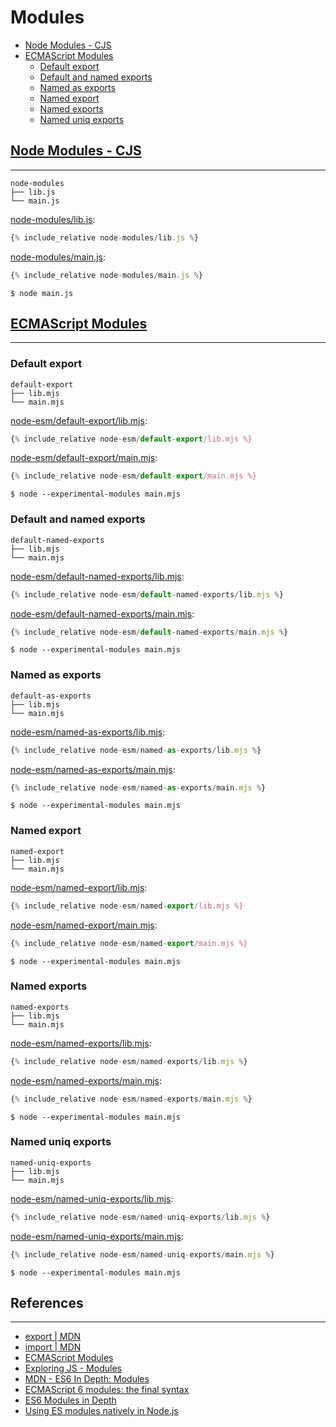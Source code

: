 # Modules

- [Node Modules - CJS](#node-modules---cjs)
- [ECMAScript Modules](#ecmascript-modules)
  - [Default export](#default-export)
  - [Default and named exports](#default-and-named-exports)
  - [Named as exports](#named-as-exports)
  - [Named export](#named-export)
  - [Named exports](#named-exports)
  - [Named uniq exports](#named-uniq-exports)

## [Node Modules - CJS](https://nodejs.org/api/modules.html)

---

```
node-modules
├── lib.js
└── main.js
```

[node-modules/lib.js](node-modules/lib.js):

```js
{% include_relative node-modules/lib.js %}
```

[node-modules/main.js](node-modules/main.js):

```js
{% include_relative node-modules/main.js %}
```

```
$ node main.js
```

## [ECMAScript Modules](https://nodejs.org/api/esm.html)

---

### Default export

```
default-export
├── lib.mjs
└── main.mjs
```

[node-esm/default-export/lib.mjs](node-esm/default-export/lib.mjs):

```js
{% include_relative node-esm/default-export/lib.mjs %}
```

[node-esm/default-export/main.mjs](node-esm/default-export/main.mjs):

```js
{% include_relative node-esm/default-export/main.mjs %}
```

```
$ node --experimental-modules main.mjs
```

### Default and named exports

```
default-named-exports
├── lib.mjs
└── main.mjs
```

[node-esm/default-named-exports/lib.mjs](node-esm/default-named-exports/lib.mjs):

```js
{% include_relative node-esm/default-named-exports/lib.mjs %}
```

[node-esm/default-named-exports/main.mjs](node-esm/default-named-exports/main.mjs):

```js
{% include_relative node-esm/default-named-exports/main.mjs %}
```

```
$ node --experimental-modules main.mjs
```

### Named as exports

```
default-as-exports
├── lib.mjs
└── main.mjs
```

[node-esm/named-as-exports/lib.mjs](node-esm/named-as-exports/lib.mjs):

```js
{% include_relative node-esm/named-as-exports/lib.mjs %}
```

[node-esm/named-as-exports/main.mjs](node-esm/named-as-exports/main.mjs):

```js
{% include_relative node-esm/named-as-exports/main.mjs %}
```

```
$ node --experimental-modules main.mjs
```

### Named export

```
named-export
├── lib.mjs
└── main.mjs
```

[node-esm/named-export/lib.mjs](node-esm/named-export/lib.mjs):

```js
{% include_relative node-esm/named-export/lib.mjs %}
```

[node-esm/named-export/main.mjs](node-esm/named-export/main.mjs):

```js
{% include_relative node-esm/named-export/main.mjs %}
```

```
$ node --experimental-modules main.mjs
```

### Named exports

```
named-exports
├── lib.mjs
└── main.mjs
```

[node-esm/named-exports/lib.mjs](node-esm/named-exports/lib.mjs):

```js
{% include_relative node-esm/named-exports/lib.mjs %}
```

[node-esm/named-exports/main.mjs](node-esm/named-exports/main.mjs):

```js
{% include_relative node-esm/named-exports/main.mjs %}
```

```
$ node --experimental-modules main.mjs
```

### Named uniq exports

```
named-uniq-exports
├── lib.mjs
└── main.mjs
```

[node-esm/named-uniq-exports/lib.mjs](node-esm/named-uniq-exports/lib.mjs):

```js
{% include_relative node-esm/named-uniq-exports/lib.mjs %}
```

[node-esm/named-uniq-exports/main.mjs](node-esm/named-uniq-exports/main.mjs):

```js
{% include_relative node-esm/named-uniq-exports/main.mjs %}
```

```
$ node --experimental-modules main.mjs
```

## References

---

- [export \| MDN](https://developer.mozilla.org/en-US/docs/web/javascript/reference/statements/export)
- [import \| MDN](https://developer.mozilla.org/en-US/docs/Web/JavaScript/Reference/Statements/import)
- [ECMAScript Modules](https://nodejs.org/api/esm.html)
- [Exploring JS - Modules](http://exploringjs.com/es6/ch_modules.html)
- [MDN - ES6 In Depth: Modules](https://hacks.mozilla.org/2015/08/es6-in-depth-modules/)
- [ECMAScript 6 modules: the final syntax](http://2ality.com/2014/09/es6-modules-final.html)
- [ES6 Modules in Depth](https://ponyfoo.com/articles/es6-modules-in-depth)
- [Using ES modules natively in Node.js](http://2ality.com/2017/09/native-esm-node.html)

<!--
## Node @std/esm
---

[node-std-esm/lib.mjs](node-std-esm/lib.mjs):
```js
{% include_relative node-std-esm/lib.mjs %}
```

[node-std-esm/main.mjs](node-std-esm/main.mjs):
```js
{% include_relative node-std-esm/main.mjs %}
```

```
$ npm i --save @std/esm
$ node -r @std/esm main.mjs
```

[node-std-esm/main.js](node-std-esm/main.js):
```js
{% include_relative node-std-esm/main.js %}
```

```
$ node main.js
```

- [ES Modules in Node Today!](https://blogs.windows.com/msedgedev/2017/08/10/es-modules-node-today/#3OStq1rD4uTKgPiL.97)
- [Suportando Módules EcmaScript ESM no Node a partir de Hoje](http://walde.co/2017/08/21/suportando-modulos-ecmascript-esm-no-node-js-partir-de-hoje/)
- [Native ESM Node](http://2ality.com/2017/09/native-esm-node.html)
- [standard-things/esm](https://github.com/standard-things/esm)
-->
